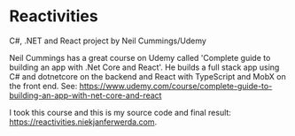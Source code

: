 # Reactivities
C#, .NET and React project by Neil Cummings/Udemy

Neil Cummings has a great course on Udemy called 'Complete guide to building an app with .Net Core and React'.
He builds a full stack app using C# and dotnetcore on the backend and React with TypeScript and MobX on the front end.
See: https://www.udemy.com/course/complete-guide-to-building-an-app-with-net-core-and-react 

I took this course and this is my source code and final result: https://reactivities.niekjanferwerda.com.
